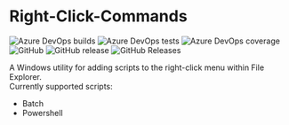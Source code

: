 # Right-Click-Commands
![Azure DevOps builds](https://img.shields.io/azure-devops/build/tobysmith568/Right%20Click%20Commands/1.svg?label=Build)
![Azure DevOps tests](https://img.shields.io/azure-devops/tests/tobysmith568/Right%20Click%20Commands/1.svg?label=Unit%20Tests&compact_message)
![Azure DevOps coverage](https://img.shields.io/azure-devops/coverage/tobysmith568/Right%20Click%20Commands/1.svg?label=Code%20Coverage)
![GitHub](https://img.shields.io/github/license/tobysmith568/Right-Click-Commands.svg?label=Licence)
![GitHub release](https://img.shields.io/github/release/tobysmith568/Right-Click-Commands.svg?label=Release)
![GitHub Releases](https://img.shields.io/github/downloads/tobysmith568/Right-Click-Commands/latest/total.svg?label=Downloads)

A Windows utility for adding scripts to the right-click menu within File Explorer.  
Currently supported scripts:
- Batch
- Powershell

